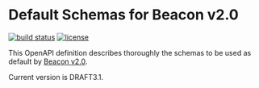# Default Schemas for Beacon v2.0

[![build status](https://travis-ci.org/ga4gh-beacon/specification-v2-default-schemas.svg?branch=master)](https://travis-ci.org/ga4gh-beacon/specification-v2-default-schemas)
[![license](https://img.shields.io/badge/license-Apache%202-blue.svg)](https://raw.githubusercontent.com/ga4gh-beacon/specification-v2-default-schemas/master/LICENSE)

This OpenAPI definition describes thoroughly the schemas to be used as default by [Beacon v2.0](https://github.com/ga4gh-beacon/specification-v2).

Current version is DRAFT3.1.
